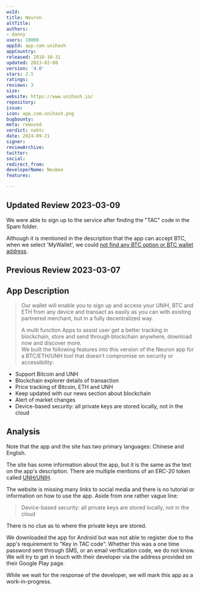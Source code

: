 ```yaml
---
wsId: 
title: Neuron
altTitle: 
authors:
- danny
users: 10000
appId: app.com.unihash
appCountry: 
released: 2018-10-31
updated: 2023-02-08
version: '4.0'
stars: 2.5
ratings: 
reviews: 3
size: 
website: https://www.unihash.io/
repository: 
issue: 
icon: app.com.unihash.png
bugbounty: 
meta: removed
verdict: nobtc
date: 2024-09-21
signer: 
reviewArchive: 
twitter: 
social: 
redirect_from: 
developerName: Neubee
features: 

---
```


## Updated Review 2023-03-09 

We were able to sign up to the service after finding the "TAC" code in the Spam folder. 

Although it is mentioned in the description that the app can accept BTC, when we select 'MyWallet', we could [not find any BTC option or BTC wallet address](https://twitter.com/BitcoinWalletz/status/1633688141940002817). 

## Previous Review 2023-03-07

## App Description

> Our wallet will enable you to sign up and access your UNIH, BTC and ETH from any device and transact as easily as you can with existing partnered merchant, but in a fully decentralized way.
>
> A multi function Apps to assist user get a better tracking in blockchain, store and send through blockchain anywhere, download now and discover more. <br />
We built the following features into this version of the Neuron app for a BTC/ETH/UNH tool that doesn't compromise on security or accessibility:
  - Support Bitcoin and UNH
  - Blockchain explorer details of transaction
  - Price tracking of Bitcoin, ETH and UNH
  - Keep updated with our news section about blockchain
  - Alert of market changes
  - Device-based security: all private keys are stored locally, not in the cloud

## Analysis 
  
Note that the app and the site has two primary languages: Chinese and English. 
  
The site has some information about the app, but it is the same as the text on the app's description. There are multiple mentions of an ERC-20 token called [UNH/UNIH](https://explorer.bitquery.io/ethereum/token/0xc7260a32e32b7f834688eab1f990456a300f1d5e).

The website is missing many links to social media and there is no tutorial or information on how to use the app. Aside from one rather vague line:

> Device-based security: all private keys are stored locally, not in the cloud

There is no clue as to where the private keys are stored. 

We downloaded the app for Android but was not able to register due to the app's requirement to "Key in TAC code". Whether this was a one time password sent through SMS, or an email verification code, we do not know. We will try to get in touch with their developer via the address provided on their Google Play page. 

While we wait for the response of the developer, we will mark this app as a work-in-progress. 